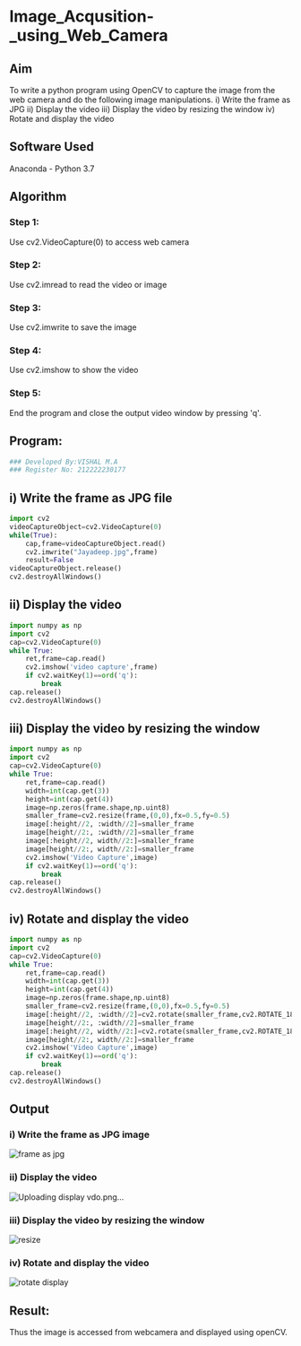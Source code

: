 # Image_Acqusition-_using_Web_Camera
## Aim
 

To write a python program using OpenCV to capture the image from the web camera and do the following image manipulations.
i) Write the frame as JPG 
ii) Display the video 
iii) Display the video by resizing the window
iv) Rotate and display the video

## Software Used
Anaconda - Python 3.7
## Algorithm
### Step 1:
Use cv2.VideoCapture(0) to access web camera
### Step 2:
Use cv2.imread to read the video or image
### Step 3:
Use cv2.imwrite to save the image
### Step 4:
Use cv2.imshow to show the video
### Step 5:
End the program and close the output video window by pressing 'q'.
## Program:
``` Python
### Developed By:VISHAL M.A
### Register No: 212222230177
```
## i) Write the frame as JPG file
```python
import cv2
videoCaptureObject=cv2.VideoCapture(0)
while(True):
    cap,frame=videoCaptureObject.read()
    cv2.imwrite("Jayadeep.jpg",frame)
    result=False
videoCaptureObject.release()
cv2.destroyAllWindows()
```



## ii) Display the video
```python
import numpy as np
import cv2
cap=cv2.VideoCapture(0)
while True:
    ret,frame=cap.read()
    cv2.imshow('video capture',frame)
    if cv2.waitKey(1)==ord('q'):
        break
cap.release()
cv2.destroyAllWindows()

```




## iii) Display the video by resizing the window
```python
import numpy as np
import cv2
cap=cv2.VideoCapture(0)
while True:
    ret,frame=cap.read()
    width=int(cap.get(3))
    height=int(cap.get(4))
    image=np.zeros(frame.shape,np.uint8)
    smaller_frame=cv2.resize(frame,(0,0),fx=0.5,fy=0.5)
    image[:height//2, :width//2]=smaller_frame
    image[height//2:, :width//2]=smaller_frame
    image[:height//2, width//2:]=smaller_frame
    image[height//2:, width//2:]=smaller_frame
    cv2.imshow('Video Capture',image)
    if cv2.waitKey(1)==ord('q'):
        break
cap.release()
cv2.destroyAllWindows()

```




## iv) Rotate and display the video
```python
import numpy as np
import cv2
cap=cv2.VideoCapture(0)
while True:
    ret,frame=cap.read()
    width=int(cap.get(3))
    height=int(cap.get(4))
    image=np.zeros(frame.shape,np.uint8)
    smaller_frame=cv2.resize(frame,(0,0),fx=0.5,fy=0.5)
    image[:height//2, :width//2]=cv2.rotate(smaller_frame,cv2.ROTATE_180)
    image[height//2:, :width//2]=smaller_frame
    image[:height//2, width//2:]=cv2.rotate(smaller_frame,cv2.ROTATE_180)
    image[height//2:, width//2:]=smaller_frame
    cv2.imshow('Video Capture',image)
    if cv2.waitKey(1)==ord('q'):
        break
cap.release()
cv2.destroyAllWindows()
```









## Output

### i) Write the frame as JPG image
![frame as jpg](https://github.com/vishal21004/Image_Acqusition-_using_Web_Camera/assets/119560110/93479bca-5323-4a84-9a45-20242305ad15)




### ii) Display the video

![Uploading display vdo.png…]()



### iii) Display the video by resizing the window

![resize](https://github.com/vishal21004/Image_Acqusition-_using_Web_Camera/assets/119560110/88b1a165-91ed-4c08-8c65-29026d0245eb)



### iv) Rotate and display the video
![rotate display](https://github.com/vishal21004/Image_Acqusition-_using_Web_Camera/assets/119560110/53d49003-921f-44eb-b4b4-67cbe4621f64)






## Result:
Thus the image is accessed from webcamera and displayed using openCV.
